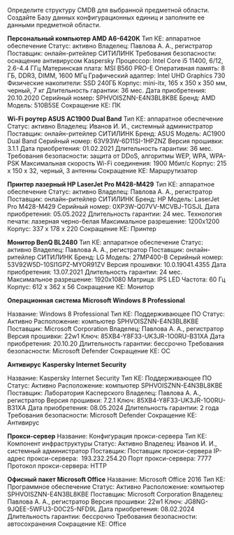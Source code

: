 Определите структуру CMDB для выбранной предметной области. Создайте Базу данных конфигурационных единиц и заполните ее данными предметной области.

**Персональный компьютер AMD A6-6420K**
Тип КЕ: аппаратное обеспечение
Статус: активно
Владелец: Павлова А. А., регистратор
Поставщик: онлайн-ритейлер СИТИЛИНК
Требования безопасности: оснащение антивирусом Kaspersky
Процессор: Intel Core i5 11400, 6/12, 2.6-4.4 ГГц
Материнская плата: MSI B560 PRO-E
Оперативная память: 8 ГБ, DDR3, DIMM, 1600 МГц
Графический адаптер: Intel UHD Graphics 730
Физические накопители: SSD 240ГБ
Корпус: mini-itx, 165 х 350 х 350 мм, черный, 7 кг
Длительность гарантии: 36 мес.
Дата приобретения: 20.10.2020
Серийный номер: SPHVOISZNN-E4N3BL8KBE
Бренд: AMD
Модель: 510B5SE
Сокращение КЕ: ПК

**Wi-Fi роутер ASUS AC1900 Dual Band**
Тип КЕ: аппаратное обеспечение
Статус: активно
Владелец: Иванов И. И., системный администратор
Поставщик: онлайн-ритейлер СИТИЛИНК
Бренд: ASUS
Модель: AC1900 Dual Band
Серийный номер: 63V93W-6D11SI-1HPZNZ
Версия прошивки: 3.1.1
Дата приобретения: 01.02.2021
Длительность гарантии: 36 мес.
Требования безопасности: защита от DDoS, алгоритмы WEP, WPA, WPA-PSK
Максимальная скорость Wi-Fi соединения: 1900 Мбит/с
Корпус: 215 x 150 x 32, черный, 3 антенны
Сокращение КЕ: Маршрутизатор

**Принтер лазерный HP LaserJet Pro M428-M429**
Тип КЕ: аппаратное обеспечение
Статус: активно
Владелец: Павлова А. А., регистратор
Поставщик: онлайн-ритейлер СИТИЛИНК
Бренд: HP
Модель: LaserJet Pro M428-M429
Серийный номер: 0XP3W-Q07VV-MCVBJ-TGSJL
Дата приобретения: 05.05.2022
Длительность гарантии: 24 мес.
Технология печати: лазерная черно-белая
Максимальное разрешение: 1200x1200
Корпус: 337 x 178 x 220
Сокращение КЕ: Принтер

**Монитор BenQ BL2480**
Тип КЕ: аппаратное обеспечение
Статус: активно
Владелец: Павлова А. А., регистратор
Поставщик: онлайн-ритейлер СИТИЛИНК
Бренд: LG
Модель: 27MP400-B
Серийный номер: 53V92W5D-10SI1GPZ-MYOR91ZV
Версия прошивки: 10.0.19041.4355
Дата приобретения: 13.07.2021
Длительность гарантии: 24 мес.
Максимальное разрешение: 1920x1080
Матрица: IPS LED
Частота: 60 Гц
Корпус: 612 x 362 x 56
Сокращение КЕ: Монитор

**Операционная** **система** **Microsoft Windows 8 Professional**

Название: Windows 8 Professional
Тип КЕ: Поддерживающее ПО
Статус: Активно
Расположение: компьютер SPHVOISZNN-E4N3BL8KBE
Поставщик: Microsoft Corporation
Владелец: Павлова А. А., регистратор
Версия прошивки: 22w1
Ключ: 85XB4-Y8F33-UK3JR-1O0RU-B31XA
Дата приобретения: 20.10.20
Длительность гарантии: бессрочно
Требования безопасности: Microsoft Defender
Сокращение КЕ: ОС

**Антивирус** **Kaspersky Internet Security**

Название: Kaspersky Internet Security
Тип КЕ: Поддерживающее ПО
Статус: Активно
Расположение: компьютер SPHVOISZNN-E4N3BL8KBE
Поставщик: Лаборатория Касперского
Владелец: Павлова А. А., регистратор
Версия прошивки: 7.2.1
Ключ: 85XB4-Y8F33-UK3JR-1O0RU-B31XA
Дата приобретения: 08.05.2024
Длительность гарантии: 2 года
Требования безопасности: Microsoft Defender
Сокращение КЕ: Антивирус

**Прокси-сервер**
Название: Конфигурация прокси-сервера
Тип КЕ: Компонент инфраструктуры
Статус: Активно
Владелец: Иванов И. И., системный администратор
Поставщик: Поставщик прокси-сервера
IP-адрес прокси-сервера:  193.232.254.20
Порт прокси-сервера: 7777
Протокол прокси-сервера: HTTP

**Офисный пакет Microsoft Office**
Название: Microsoft Office 2016
Тип КЕ: Программное обеспечение
Статус: Активно
Расположение: компьютер SPHVOISZNN-E4N3BL8KBE
Поставщик: Microsoft Corporation
Владелец: Павлова А. А., регистратор
Версия прошивки: 22w1
Ключ: JG8NG-9JQEE-5WFU3-D0C25-NFD9L
Дата приобретения: 08.02.2024
Длительность гарантии: бессрочно
Требования безопасности: автосохранения
Сокращение КЕ: Office